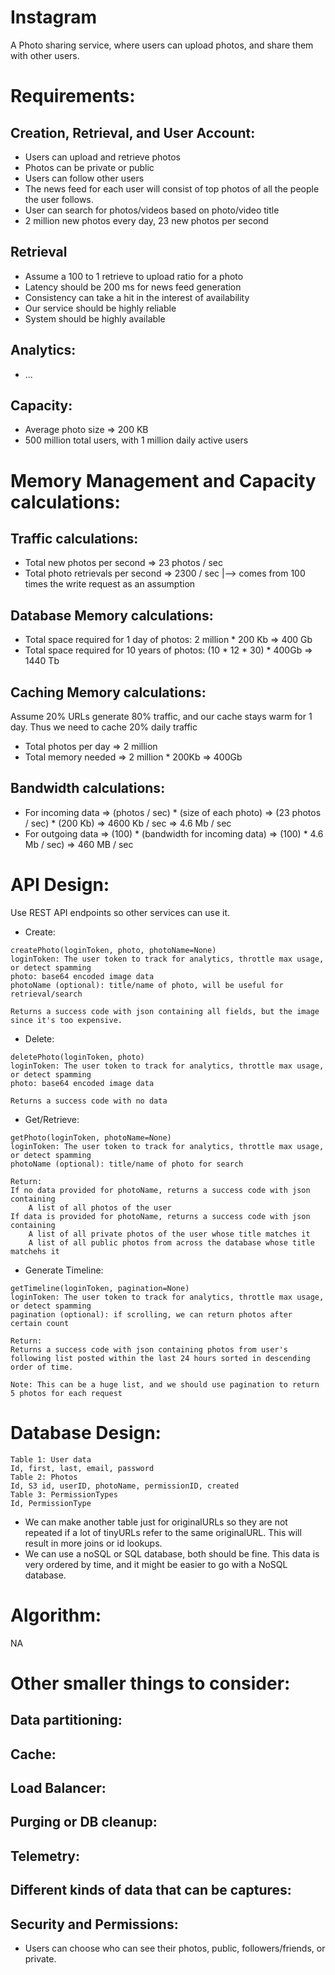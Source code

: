 # Instagram
A Photo sharing service, where users can upload photos, and share them with other users.

# Requirements:
## Creation, Retrieval, and User Account:
- Users can upload and retrieve photos
- Photos can be private or public
- Users can follow other users
- The news feed for each user will consist of top photos of all the people the user follows.
- User can search for photos/videos based on photo/video title
- 2 million new photos every day, 23 new photos per second

## Retrieval
- Assume a 100 to 1 retrieve to upload ratio for a photo
- Latency should be 200 ms for news feed generation
- Consistency can take a hit in the interest of availability
- Our service should be highly reliable
- System should be highly available

## Analytics:
- ...

## Capacity:
- Average photo size => 200 KB
- 500 million total users, with 1 million daily active users

# Memory Management and Capacity calculations:
## Traffic calculations:
- Total new photos per second => 23 photos / sec
- Total photo retrievals per second => 2300 / sec
                                    |--> comes from 100 times the write request as an assumption

## Database Memory calculations:
- Total space required for 1 day of photos: 2 million * 200 Kb => 400 Gb
- Total space required for 10 years of photos: (10 * 12 * 30) * 400Gb => 1440 Tb

## Caching Memory calculations:
Assume 20% URLs generate 80% traffic, and our cache stays warm for 1 day. Thus we need to cache 20% daily traffic
- Total photos per day => 2 million
- Total memory needed  => 2 million * 200Kb => 400Gb

## Bandwidth calculations:
- For incoming data => (photos / sec) * (size of each photo)
                    => (23 photos / sec) * (200 Kb)
                    => 4600 Kb / sec
                    => 4.6 Mb / sec
- For outgoing data => (100) * (bandwidth for incoming data)
                    => (100) * 4.6 Mb / sec)
                    => 460 MB / sec

# API Design:
Use REST API endpoints so other services can use it.
- Create:
```
createPhoto(loginToken, photo, photoName=None)
loginToken: The user token to track for analytics, throttle max usage, or detect spamming
photo: base64 encoded image data
photoName (optional): title/name of photo, will be useful for retrieval/search

Returns a success code with json containing all fields, but the image since it's too expensive.
```
- Delete:
```
deletePhoto(loginToken, photo)
loginToken: The user token to track for analytics, throttle max usage, or detect spamming
photo: base64 encoded image data

Returns a success code with no data
```
- Get/Retrieve:
```
getPhoto(loginToken, photoName=None)
loginToken: The user token to track for analytics, throttle max usage, or detect spamming
photoName (optional): title/name of photo for search

Return:
If no data provided for photoName, returns a success code with json containing
    A list of all photos of the user
If data is provided for photoName, returns a success code with json containing
    A list of all private photos of the user whose title matches it
    A list of all public photos from across the database whose title matchehs it
```
- Generate Timeline:
```
getTimeline(loginToken, pagination=None)
loginToken: The user token to track for analytics, throttle max usage, or detect spamming
pagination (optional): if scrolling, we can return photos after certain count

Return:
Returns a success code with json containing photos from user's following list posted within the last 24 hours sorted in descending order of time.

Note: This can be a huge list, and we should use pagination to return 5 photos for each request
```

# Database Design:
```
Table 1: User data
Id, first, last, email, password
Table 2: Photos
Id, S3 id, userID, photoName, permissionID, created
Table 3: PermissionTypes
Id, PermissionType
```
- We can make another table just for originalURLs so they are not repeated if a lot of tinyURLs refer to the same originalURL. This will result in more joins or id lookups.
- We can use a noSQL or SQL database, both should be fine. This data is very ordered by time, and it might be easier to go with a NoSQL database.

# Algorithm:
NA

# Other smaller things to consider:
## Data partitioning:
## Cache:
## Load Balancer:
## Purging or DB cleanup:
## Telemetry:
## Different kinds of data that can be captures:
## Security and Permissions:
   - Users can choose who can see their photos, public, followers/friends, or private.

